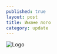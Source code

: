 ```yaml
---
published: true
layout: post
title: Имаме лого
category: update
---
```


![Logo](http://www.gravatar.com/avatar/3dc2514cfaa8dbe3e0bf860dc610899d?s=255)
